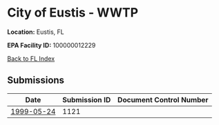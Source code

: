 # City of Eustis - WWTP

**Location:** Eustis, FL

**EPA Facility ID:** 100000012229

[Back to FL Index](../../index.md)

## Submissions

| Date | Submission ID | Document Control Number |
|------|--------------|-------------------------|
| [1999-05-24](submissions/1121.md) | 1121 |  |
